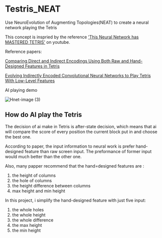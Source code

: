# Testris_NEAT

Use NeuroEvolution of Augmenting Topologies(NEAT) to create a neural network playing the Tetris

This concept is inspried by the reference ['This Neural Network has MASTERED TETRIS']([https://www.youtube.com/watch?v=uoR4ilCWwKA](https://www.youtube.com/watch?v=1yXBNKubb2o)) on youtube.

Reference papers:

[Comparing Direct and Indirect Encodings Using Both Raw
and Hand-Designed Features in Tetris](https://dl.acm.org/doi/10.1145/3071178.3071195)

[Evolving Indirectly Encoded Convolutional Neural Networks
to Play Tetris With Low-Level Features](https://dl.acm.org/doi/abs/10.1145/3205455.3205459)

AI playing demo

![Hnet-image (3)](https://user-images.githubusercontent.com/70815842/172543658-dc4c3cc0-32f9-499b-96c5-2001cadd14d8.gif)



## How do AI play the Tetris

The decision of ai make in Tetris is after-state decision, which means that ai will compare the score of every position the current block put in and choose the best one.

According to paper, the input information to neural work is prefer hand-designed feature than raw screen input. The preformance of former input would much better than the other one.

Also, many papper recommend that the hand=designed features are :

1. the height of columns
2. the hole of columns
3. the height difference between columns
4. max height and min height

In this project, i simplify the hand-designed feature with just five input:

1. the whole holes
2. the whole height
3. the whole difference
4. the max height
5. the min height



